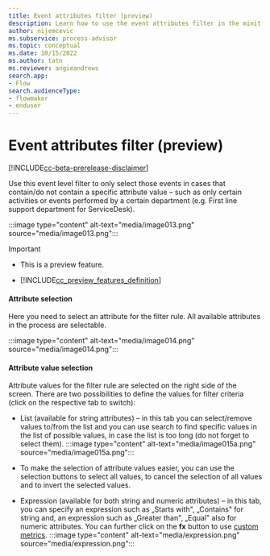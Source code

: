 ```yaml
---
title: Event attributes filter (preview)
description: Learn how to use the event attributes filter in the minit desktop application in process advisor.
author: nijemcevic
ms.subservice: process-advisor
ms.topic: conceptual
ms.date: 10/15/2022
ms.author: tatn
ms.reviewer: angieandrews
search.app:
- Flow
search.audienceType:
- flowmaker
- enduser
---
```


# Event attributes filter (preview)

[!INCLUDE[cc-beta-prerelease-disclaimer](../includes/cc-beta-prerelease-disclaimer.md)]

Use this event level filter to only select those events in cases that contain/do not contain a specific attribute value – such as only certain activities or events performed by a certain department (e.g. First line support department for ServiceDesk).

:::image type="content" alt-text="media/image013.png" source="media/image013.png":::

> [!IMPORTANT]
> - This is a preview feature.
>
> - [!INCLUDE[cc_preview_features_definition](../includes/cc-preview-features-definition.md)]

#### Attribute selection

Here you need to select an attribute for the filter rule. All available attributes in the process are selectable.

:::image type="content" alt-text="media/image014.png" source="media/image014.png":::

#### Attribute value selection

Attribute values for the filter rule are selected on the right side of the screen.
There are two possibilities to define the values for filter criteria (click on the respective tab to switch):

- List (available for string attributes) – in this tab you can select/remove values to/from the list and you can use search to find specific values in the list of possible values, in case the list is too long (do not forget to select them).
:::image type="content" alt-text="media/image015a.png" source="media/image015a.png":::



- To make the selection of attribute values easier, you can use the selection buttons to select all values, to cancel the selection of all values and to invert the selected values.

- Expression (available for both string and numeric attributes) – in this tab, you can specify an expression such as „Starts with", „Contains" for string and, an expression such as „Greater than", „Equal" also for numeric attributes. You can further click on the **fx** button to use [custom metrics](custom-metrics.md).
:::image type="content" alt-text="media/expression.png" source="media/expression.png":::




